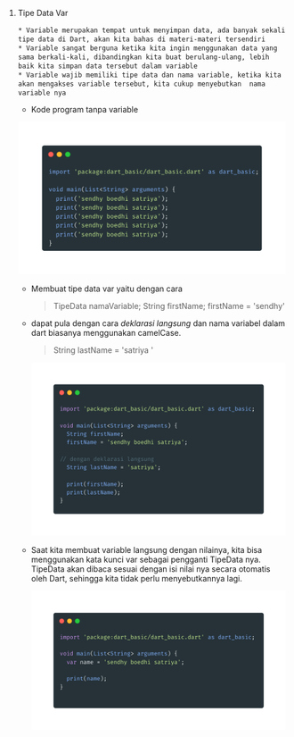 1.  Tipe Data Var

        * Variable merupakan tempat untuk menyimpan data, ada banyak sekali tipe data di Dart, akan kita bahas di materi-materi tersendiri
        * Variable sangat berguna ketika kita ingin menggunakan data yang sama berkali-kali, dibandingkan kita buat berulang-ulang, lebih baik kita simpan data tersebut dalam variable
        * Variable wajib memiliki tipe data dan nama variable, ketika kita akan mengakses variable tersebut, kita cukup menyebutkan  nama variable nya

    - Kode program tanpa variable

    ![The No Var](images/no_var.png)

    - Membuat tipe data var yaitu dengan cara
      > TipeData namaVariable;
      > String firstName;
      > firstName = 'sendhy'

    * dapat pula dengan cara _deklarasi langsung_ dan nama variabel dalam dart biasanya menggunakan camelCase.

      > String lastName = 'satriya '

      ![The String Name](images/string_name.png)

    * Saat kita membuat variable langsung dengan nilainya, kita bisa menggunakan kata kunci var sebagai pengganti TipeData nya. TipeData akan dibaca sesuai dengan isi nilai nya secara otomatis oleh Dart, sehingga kita tidak perlu menyebutkannya lagi.

      ![The Var Name](images/var_name.png)
